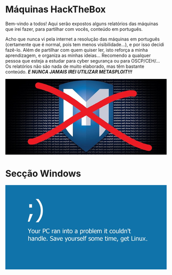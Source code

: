 # Máquinas HackTheBox

Bem-vindo a todos! Aqui serão expostos alguns relatórios das máquinas que irei fazer, para partilhar com vocês, conteúdo em português.

Acho que nunca vi pela internet a resolução das máquinas em português (certamente que é normal, pois tem menos visibilidade...), e por isso decidi fazê-lo. Além de partilhar com quem quiser ler, isto reforça a minha aprendizagem, e organiza as minhas ideias... Recomendo a qualquer pessoa que esteja a estudar para cyber segurança ou para OSCP/CEH/... Os relatórios não são nada de muito elaborado, mas têm bastante conteúdo. ***E NUNCA JAMAIS IREI UTILIZAR METASPLOIT!!!*** 

![No Metasploit](Assets/Windows/no_metasploit.jfif)

# Secção Windows

![Windows joke](Assets/Windows/joke.jfif)